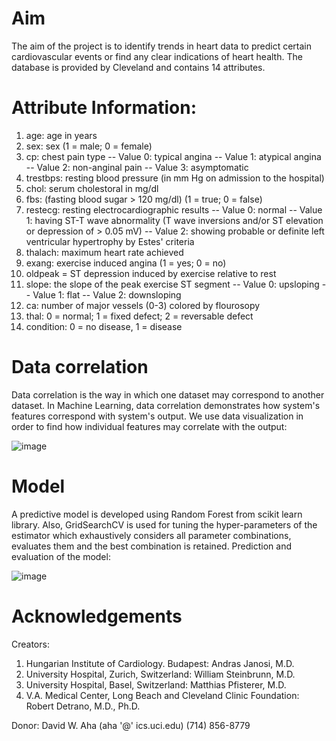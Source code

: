 # Aim 
The aim of the project is to identify trends in heart data to predict certain cardiovascular events or find any clear indications of heart health. The database is provided by Cleveland and contains 14 attributes.

# Attribute Information:
1) age: age in years
2) sex: sex (1 = male; 0 = female)
3) cp: chest pain type
-- Value 0: typical angina
-- Value 1: atypical angina
-- Value 2: non-anginal pain
-- Value 3: asymptomatic
4) trestbps: resting blood pressure (in mm Hg on admission to the hospital)
5) chol: serum cholestoral in mg/dl
6) fbs: (fasting blood sugar > 120 mg/dl) (1 = true; 0 = false)
7) restecg: resting electrocardiographic results
-- Value 0: normal
-- Value 1: having ST-T wave abnormality (T wave inversions and/or ST elevation or depression of > 0.05 mV)
-- Value 2: showing probable or definite left ventricular hypertrophy by Estes' criteria
8) thalach: maximum heart rate achieved
9) exang: exercise induced angina (1 = yes; 0 = no)
10) oldpeak = ST depression induced by exercise relative to rest
11) slope: the slope of the peak exercise ST segment
-- Value 0: upsloping
-- Value 1: flat
-- Value 2: downsloping
12) ca: number of major vessels (0-3) colored by flourosopy
13) thal: 0 = normal; 1 = fixed defect; 2 = reversable defect
14) condition: 0 = no disease, 1 = disease


# Data correlation
Data correlation is the way in which one dataset may correspond to another dataset. In Machine Learning, data correlation demonstrates how system's features correspond with system's output. We use data visualization in order to find how individual features may correlate with the output:

![image](https://user-images.githubusercontent.com/43147324/86821795-81e1b600-c093-11ea-9644-87f6b48d7928.png)


# Model 
A predictive model is developed using Random Forest from scikit learn library. Also, GridSearchCV is used for tuning the hyper-parameters of the estimator which  exhaustively considers all parameter combinations, evaluates them and the best combination is retained. Prediction and evaluation of the model:

![image](https://user-images.githubusercontent.com/43147324/86923619-f28dde80-c136-11ea-86f6-06cd1b12e831.png)




# Acknowledgements
Creators:

1) Hungarian Institute of Cardiology. Budapest: Andras Janosi, M.D.
2) University Hospital, Zurich, Switzerland: William Steinbrunn, M.D.
3) University Hospital, Basel, Switzerland: Matthias Pfisterer, M.D.
4) V.A. Medical Center, Long Beach and Cleveland Clinic Foundation: Robert Detrano, M.D., Ph.D.

Donor:
David W. Aha (aha '@' ics.uci.edu) (714) 856-8779


